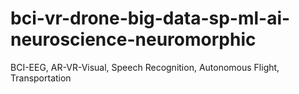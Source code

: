 # bci-vr-drone-big-data-sp-ml-ai-neuroscience-neuromorphic
BCI-EEG, AR-VR-Visual, Speech Recognition, Autonomous Flight, Transportation
